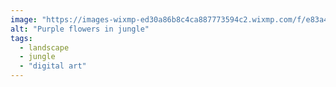 ```yaml
---
image: "https://images-wixmp-ed30a86b8c4ca887773594c2.wixmp.com/f/e83a41f0-1127-4c89-9388-cca19c024bde/dd7ry2d-ace73610-f1e6-45ad-a106-6ebfab8e4386.jpg?token=eyJ0eXAiOiJKV1QiLCJhbGciOiJIUzI1NiJ9.eyJzdWIiOiJ1cm46YXBwOjdlMGQxODg5ODIyNjQzNzNhNWYwZDQxNWVhMGQyNmUwIiwiaXNzIjoidXJuOmFwcDo3ZTBkMTg4OTgyMjY0MzczYTVmMGQ0MTVlYTBkMjZlMCIsIm9iaiI6W1t7InBhdGgiOiJcL2ZcL2U4M2E0MWYwLTExMjctNGM4OS05Mzg4LWNjYTE5YzAyNGJkZVwvZGQ3cnkyZC1hY2U3MzYxMC1mMWU2LTQ1YWQtYTEwNi02ZWJmYWI4ZTQzODYuanBnIn1dXSwiYXVkIjpbInVybjpzZXJ2aWNlOmZpbGUuZG93bmxvYWQiXX0.jDdkHFxH0QGdMpcmFWfe_Zbfz6Iw8_xkNfBUMPDvkP4"
alt: "Purple flowers in jungle"
tags: 
  - landscape
  - jungle
  - "digital art"
---
```

